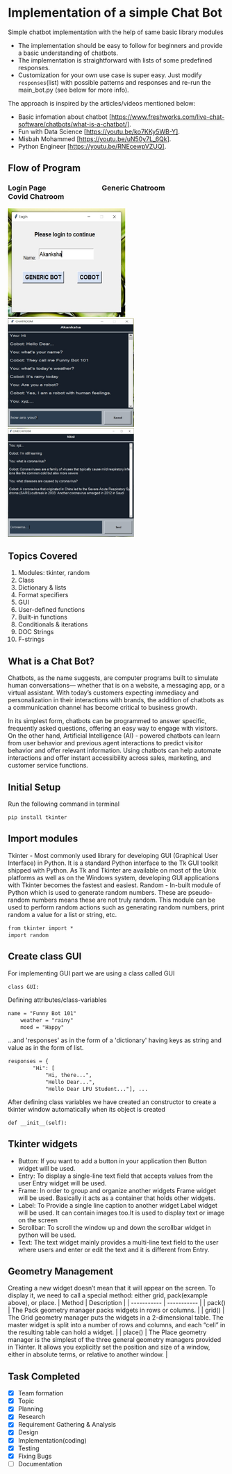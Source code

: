 # Implementation of a simple Chat Bot
Simple chatbot implementation with the help of same basic library modules

- The implementation should be easy to follow for beginners and provide a basic understanding of chatbots.
- The implementation is straightforward with lists of some predefined responses.
- Customization for your own use case is super easy. Just modify `responses`(list) with possible patterns and responses and re-run the main_bot.py (see below for more info).

The approach is inspired by the articles/videos mentioned below:
- Basic infomation about chatbot [https://www.freshworks.com/live-chat-software/chatbots/what-is-a-chatbot/].
- Fun with Data Science [https://youtu.be/ko7KKy5WB-Y].
- Misbah Mohammed [https://youtu.be/uN50y7L_6Qk].
- Python Engineer [https://youtu.be/RNEcewpVZUQ].

## Flow of Program
### Login Page &nbsp; &nbsp; &nbsp; &nbsp; &nbsp; &nbsp; &nbsp; &nbsp; &nbsp; &nbsp; &nbsp; &nbsp; &nbsp; &nbsp; &nbsp; &nbsp; Generic Chatroom &nbsp; &nbsp; &nbsp; &nbsp; &nbsp; &nbsp; &nbsp; &nbsp; &nbsp; &nbsp; &nbsp; &nbsp; &nbsp; &nbsp; &nbsp;&nbsp; Covid Chatroom
<img src="login.png" alt="independence" width="270" height="250">  &nbsp; <img src="generic.png" alt="independence" width="290" height="250"> &nbsp; <img src="covid bot.png" alt="independence" width="290" height="250">

## Topics Covered
1. Modules: tkinter, random
2. Class
3. Dictionary & lists
4. Format specifiers
5. GUI 
6. User-defined functions
7. Built-in functions
8. Conditionals & iterations
9. DOC Strings
10. F-strings

## What is a Chat Bot?
<p>
Chatbots, as the name suggests, are computer programs built to simulate human conversations— whether that is on a website, a messaging app, or a virtual assistant. With today’s customers expecting immediacy and personalization in their interactions with brands, the addition of chatbots as a communication channel has become critical to business growth.
</p>
<p>
In its simplest form, chatbots can be programmed to answer specific, frequently asked questions, offering an easy way to engage with visitors. On the other hand, Artificial Intelligence (AI) - powered chatbots can learn from user behavior and previous agent interactions to predict visitor behavior and offer relevant information. Using chatbots can help automate interactions and offer instant accessibility across sales, marketing, and customer service functions.</p>

## Initial Setup
Run the following command in terminal
```console
pip install tkinter
```
## Import modules
Tkinter - Most commonly used library for developing GUI (Graphical User Interface) in Python. It is a standard Python interface to the Tk GUI toolkit shipped with Python. As Tk and Tkinter are available on most of the Unix platforms as well as on the Windows system, developing GUI applications with Tkinter becomes the fastest and easiest.
Random -  In-built module of Python which is used to generate random numbers. These are pseudo-random numbers means these are not truly random. This module can be used to perform random actions such as generating random numbers, print random a value for a list or string, etc.
```console
from tkinter import *
import random
```
## Create class GUI 
For implementing GUI part we are using a class called GUI
```console
class GUI:
```
Defining attributes/class-variables
```console
name = "Funny Bot 101"
    weather = "rainy"
    mood = "Happy"
```
...and 'responses' as in the form of a 'dictionary' having keys as string and value as in the form of list.
```console
responses = {
        "Hi": [
            "Hi, there...",
            "Hello Dear...",
            "Hello Dear LPU Student..."], ...
```
After defining class variables we have created an constructor to create a tkinter window automatically when its object is created
```console
def __init__(self):
```
## Tkinter widgets
- Button: If you want to add a button in your application then Button widget will be used.
- Entry: To display a single-line text field that accepts values from the user Entry widget will be used.
- Frame: In order to group and organize another widgets Frame widget will be used. Basically it acts as a container that holds other widgets.
- Label: To Provide a single line caption to another widget Label widget will be used. It can contain images too.It is used to display text or image on the screen
- Scrollbar: To scroll the window up and down the scrollbar widget in python will be used.
- Text: The text widget mainly provides a multi-line text field to the user where users and enter or edit the text and it is different from Entry.
## Geometry Management
Creating a new widget doesn’t mean that it will appear on the screen. To display it, we need to call a special method: either grid, pack(example above), or place. 
| Method | Description |
| ----------- | ----------- |
| pack() | The Pack geometry manager packs widgets in rows or columns. |
| grid() | The Grid geometry manager puts the widgets in a 2-dimensional table. The master widget is split into a number of rows and columns, and each “cell” in the resulting table can hold a widget. |
| place() | The Place geometry manager is the simplest of the three general geometry managers provided in Tkinter. It allows you explicitly set the position and size of a window, either in absolute terms, or relative to another window. |

## Task Completed
- [x] Team formation
- [x] Topic
- [x] Planning
- [x] Research
- [x] Requirement Gathering & Analysis
- [x] Design
- [x] Implementation(coding)
- [x] Testing
- [x] Fixing Bugs
- [ ] Documentation

[^1]: The project is developed by Akanksha Verma and Nikhil Kumar under 3rd semester for python(INT 213).
